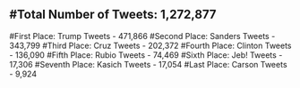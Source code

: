 #Total Number of Tweets: 1,272,877 
---
#First Place: Trump Tweets - 471,866
#Second Place: Sanders Tweets - 343,799
#Third Place: Cruz Tweets - 202,372
#Fourth Place: Clinton Tweets - 136,090
#Fifth Place: Rubio Tweets - 74,469
#Sixth Place: Jeb! Tweets - 17,306
#Seventh Place: Kasich Tweets - 17,054
#Last Place: Carson Tweets - 9,924
